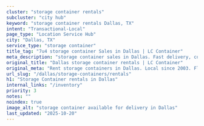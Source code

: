```yaml
---
cluster: "storage container rentals"
subcluster: "city hub"
keyword: "storage container rentals Dallas, TX"
intent: "Transactional-Local"
page_type: "Location Service Hub"
city: "Dallas, TX"
service_type: "storage container"
title_tag: "7u4 storage container Sales in Dallas | LC Container"
meta_description: "storage container sales in Dallas. Fast delivery, competitive pricing. Serving storage containers area. Quote ID: LHT. Call (214) 524-4168 for your free quote today."
original_title: "Dallas storage container rentals | LC Container"
original_meta: "Rent storage containers in Dallas. Local since 2003. Flexible rental terms. Same-week delivery available. Get your free quote — call (214) 524-4168 today."
url_slug: "/dallas/storage-containers/rentals"
h1: "Storage Container rentals in Dallas"
internal_links: "/inventory"
priority: 3
notes: ""
noindex: true
image_alt: "storage container available for delivery in Dallas"
last_updated: "2025-10-20"
---
```


<!-- TODO: Add unique city/inventory copy, images, and internal links here. -->
